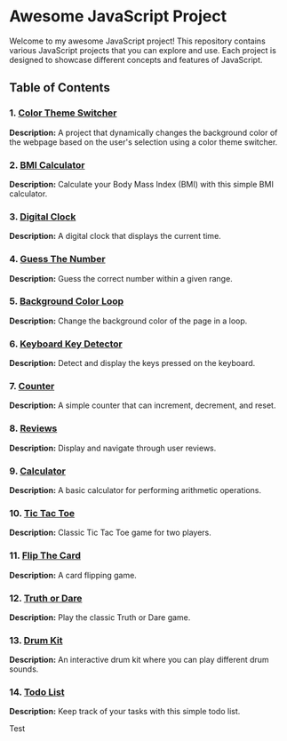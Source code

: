 # Awesome JavaScript Project

Welcome to my awesome JavaScript project! This repository contains various JavaScript projects that you can explore and use. Each project is designed to showcase different concepts and features of JavaScript.

## Table of Contents

### 1. [Color Theme Switcher](./01-Color-Theme-Switcher/index.html)
<b>Description:</b> A project that dynamically changes the background color of the webpage based on the user's selection using a color theme switcher.

### 2. [BMI Calculator](./02-BMI-Calculator/index.html)
<b>Description:</b> Calculate your Body Mass Index (BMI) with this simple BMI calculator.

### 3. [Digital Clock](./03-Digital-Clock/index.html)
<b>Description:</b> A digital clock that displays the current time.

### 4. [Guess The Number](./04-Guess-The-Number/index.html)
<b>Description:</b> Guess the correct number within a given range.

### 5. [Background Color Loop](./05-Background-Color-Loop/index.html)
<b>Description:</b> Change the background color of the page in a loop.

### 6. [Keyboard Key Detector](./06-Keyboard-Key-Detector/)
<b>Description:</b> Detect and display the keys pressed on the keyboard.

### 7. [Counter](./07-Counter/index.html)
<b>Description:</b> A simple counter that can increment, decrement, and reset.

### 8. [Reviews](./08-reviews/index.html)
<b>Description:</b> Display and navigate through user reviews.

### 9. [Calculator](./09-Calculator/index.html)
<b>Description:</b> A basic calculator for performing arithmetic operations.

### 10. [Tic Tac Toe](./10-Tic-Tac-Toe/index.html)
<b>Description:</b> Classic Tic Tac Toe game for two players.

### 11. [Flip The Card](./11-Flip-The-Card/index.html)
<b>Description:</b> A card flipping game.

### 12. [Truth or Dare](./12-Truth-Or-Dare/index.html)
<b>Description:</b> Play the classic Truth or Dare game.

### 13. [Drum Kit](./13-drum-kit/index.html)
<b>Description:</b> An interactive drum kit where you can play different drum sounds.

### 14. [Todo List](./14-Todo-List/index.html)
<b>Description:</b> Keep track of your tasks with this simple todo list.

Test